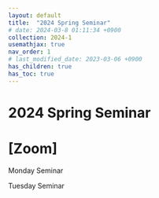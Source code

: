 ```yaml
---
layout: default
title:  "2024 Spring Seminar"
# date: 2024-03-8 01:11:34 +0900
collection: 2024-1
usemathjax: true
nav_order: 1
# last_modified_date: 2023-03-06 +0900
has_children: true
has_toc: true
---
```

# 2024 Spring Seminar

# [Zoom] 
<!-- 
회의 ID: 857 5716 5329
암호: MIMIC -->

Monday Seminar
<!-- <img src="../mond.svg"> -->

Tuesday Seminar
<!-- <img src="../tues.svg"> -->

<!-- [Zoom]: https://us02web.zoom.us/j/85757165329?pwd=aExKVjdiL2cxVUVsK2FudXNEczR2dz09 -->
